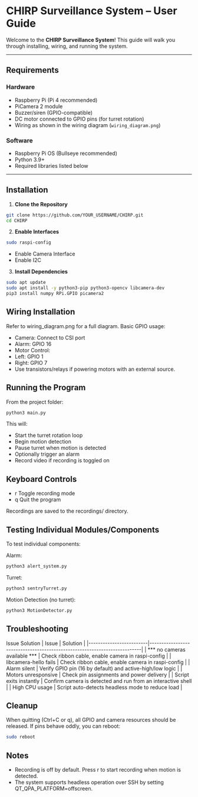 # CHIRP Surveillance System – User Guide

Welcome to the **CHIRP Surveillance System**! This guide will walk you through installing, wiring, and running the system.

---

## Requirements

### Hardware

- Raspberry Pi (Pi 4 recommended)
- PiCamera 2 module
- Buzzer/siren (GPIO-compatible)
- DC motor connected to GPIO pins (for turret rotation)
- Wiring as shown in the wiring diagram (`wiring_diagram.png`)

### Software

- Raspberry Pi OS (Bullseye recommended)
- Python 3.9+
- Required libraries listed below

---

## Installation

1. **Clone the Repository**

```bash
git clone https://github.com/YOUR_USERNAME/CHIRP.git
cd CHIRP
```

2. **Enable Interfaces**
 
```bash
sudo raspi-config
```
- Enable Camera Interface
- Enable I2C

3. **Install Dependencies**

```bash
sudo apt update
sudo apt install -y python3-pip python3-opencv libcamera-dev
pip3 install numpy RPi.GPIO picamera2
```

## Wiring Installation
Refer to wiring_diagram.png for a full diagram. Basic GPIO usage:
- Camera: Connect to CSI port
- Alarm: GPIO 16
- Motor Control:
- Left: GPIO 1
- Right: GPIO 7
- Use transistors/relays if powering motors with an external source.

## Running the Program
From the project folder:
```bash
python3 main.py
```
This will:
- Start the turret rotation loop
- Begin motion detection
- Pause turret when motion is detected
- Optionally trigger an alarm
- Record video if recording is toggled on

## Keyboard Controls
- r	Toggle recording mode
- q	Quit the program

Recordings are saved to the recordings/ directory.

## Testing Individual Modules/Components
To test individual components:

Alarm:
```bash
python3 alert_system.py
```

Turret:

```bash
python3 sentryTurret.py
```

Motion Detection (no turret):
```bash
python3 MotionDetector.py
```

## Troubleshooting
Issue	Solution
| Issue                   | Solution                                                                 |
|-------------------------|--------------------------------------------------------------------------|
| *** no cameras available *** | Check ribbon cable, enable camera in raspi-config                    |
| libcamera-hello fails   | Check ribbon cable, enable camera in raspi-config                           |
| Alarm silent            | Verify GPIO pin (16 by default) and active-high/low logic               |
| Motors unresponsive     | Check pin assignments and power delivery                                |
| Script exits instantly  | Confirm camera is detected and run from an interactive shell            |
| High CPU usage          | Script auto-detects headless mode to reduce load                        |

## Cleanup
When quitting (Ctrl+C or q), all GPIO and camera resources should be released. If pins behave oddly, you can reboot:
```bash
sudo reboot
```

## Notes
- Recording is off by default. Press r to start recording when motion is detected.
- The system supports headless operation over SSH by setting QT_QPA_PLATFORM=offscreen.

